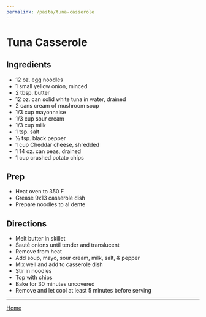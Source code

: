 ```yaml
---
permalink: /pasta/tuna-casserole
---
```

# Tuna Casserole

## Ingredients

- 12 oz. egg noodles
- 1 small yellow onion, minced
- 2 tbsp. butter
- 12 oz. can solid white tuna in water, drained
- 2 cans cream of mushroom soup
- 1/3 cup mayonnaise
- 1/3 cup sour cream
- 1/3 cup milk
- 1 tsp. salt
- ½ tsp. black pepper
- 1 cup Cheddar cheese, shredded
- 1 14 oz. can peas, drained
- 1 cup crushed potato chips

## Prep

- Heat oven to 350 F
- Grease 9x13 casserole dish
- Prepare noodles to al dente

## Directions

- Melt butter in skillet
- Sauté onions until tender and translucent
- Remove from heat
- Add soup, mayo, sour cream, milk, salt, & pepper
- Mix well and add to casserole dish
- Stir in noodles
- Top with chips
- Bake for 30 minutes uncovered
- Remove and let cool at least 5 minutes before serving

---

[Home](https://thomasjbarrett82.github.io)
